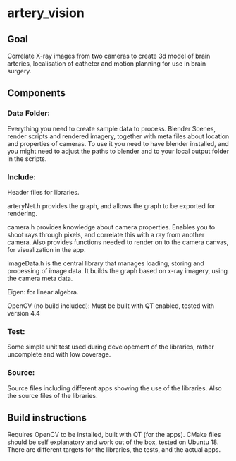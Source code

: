 # artery_vision

## Goal
Correlate X-ray images from two cameras to create 3d model of brain arteries, localisation of catheter and motion planning for use in brain surgery.

## Components
### Data Folder: 
Everything you need to create sample data to process. Blender Scenes, render scripts and rendered imagery, together with meta files about location and properties of cameras. To use it you need to have blender installed, and you might need to adjust the paths to blender and to your local output folder in the scripts.

### Include: 
Header files for libraries. 

arteryNet.h provides the graph, and allows the graph to be exported for rendering. 

camera.h provides knowledge about camera properties. Enables you to shoot rays through pixels, and correlate this with a ray from another camera. Also provides functions needed to render on to the camera canvas, for visualization in the app. 

imageData.h is the central library that manages loading, storing and processing of image data. It builds the graph based on x-ray imagery, using the camera meta data.

Eigen: for linear algebra.

OpenCV (no build included): Must be built with QT enabled, tested with version 4.4

### Test:
Some simple unit test used during developement of the libraries, rather uncomplete and with low coverage.

### Source:
Source files including different apps showing the use of the libraries. Also the source files of the libraries.

## Build instructions
Requires OpenCV to be installed, built with QT (for the apps). CMake files should be self explanatory and work out of the box, tested on Ubuntu 18.
There are different targets for the libraries, the tests, and the actual apps.
